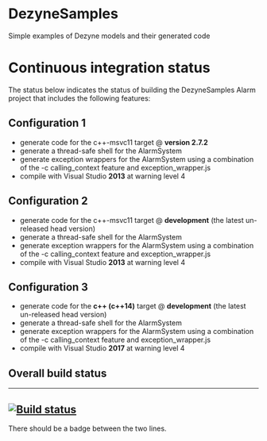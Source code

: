 # DezyneSamples
Simple examples of Dezyne models and their generated code

# Continuous integration status

The status below indicates the status of building the DezyneSamples Alarm project that includes the following features:

## Configuration 1

- generate code for the c++-msvc11 target @ **version 2.7.2**
- generate a thread-safe shell for the AlarmSystem
- generate exception wrappers for the AlarmSystem using a combination of the -c calling_context feature and exception_wrapper.js
- compile with Visual Studio **2013** at warning level 4

## Configuration 2

- generate code for the c++-msvc11 target @ **development** (the latest un-released head version)
- generate a thread-safe shell for the AlarmSystem
- generate exception wrappers for the AlarmSystem using a combination of the -c calling_context feature and exception_wrapper.js
- compile with Visual Studio **2013** at warning level 4

## Configuration 3

- generate code for the **c++ (c++14)** target @ **development** (the latest un-released head version)
- generate a thread-safe shell for the AlarmSystem
- generate exception wrappers for the AlarmSystem using a combination of the -c calling_context feature and exception_wrapper.js
- compile with Visual Studio **2017** at warning level 4

## Overall build status

------------------
[![Build status](https://ci.appveyor.com/api/projects/status/0s2ncnqubg2ksesb/branch/master?svg=true)](https://ci.appveyor.com/project/janwilmans/dezynesamples)
------------------
There should be a badge between the two lines.






